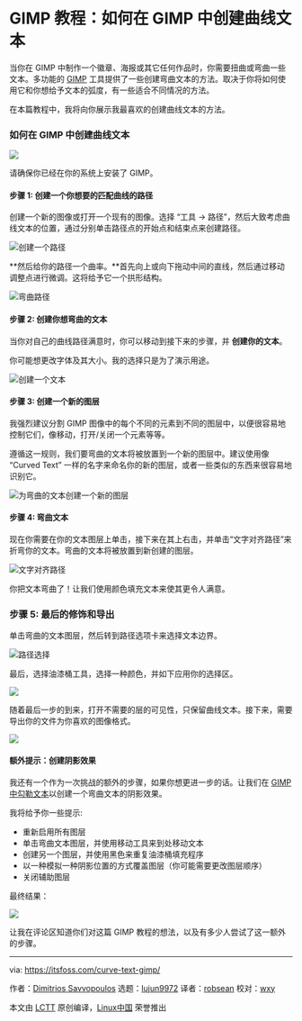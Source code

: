 [#]: collector: (lujun9972)
[#]: translator: (robsean)
[#]: reviewer: (wxy)
[#]: publisher: (wxy)
[#]: url: (https://linux.cn/article-12396-1.html)
[#]: subject: (How to Create Curve Text in GIMP in 5 Simple Steps [GIMP Beginner’s Tutorial])
[#]: via: (https://itsfoss.com/curve-text-gimp/)
[#]: author: (Dimitrios Savvopoulos https://itsfoss.com/author/dimitrios/)

GIMP 教程：如何在 GIMP 中创建曲线文本
======

当你在 GIMP 中制作一个徽章、海报或其它任何作品时，你需要扭曲或弯曲一些文本。多功能的 [GIMP][1] 工具提供了一些创建弯曲文本的方法。取决于你将如何使用它和你想给予文本的弧度，有一些适合不同情况的方法。

在本篇教程中，我将向你展示我最喜欢的创建曲线文本的方法。

### 如何在 GIMP 中创建曲线文本

![][2]

请确保你已经在你的系统上安装了 GIMP。

#### 步骤 1: 创建一个你想要的匹配曲线的路径

创建一个新的图像或打开一个现有的图像。选择 “工具 -> 路径”，然后大致考虑曲线文本的位置，通过分别单击路径点的开始点和结束点来创建路径。

![创建一个路径][3]

**然后给你的路径一个曲率。**首先向上或向下拖动中间的直线，然后通过移动调整点进行微调。这将给予它一个拱形结构。

![弯曲路径][4]

#### 步骤 2: 创建你想弯曲的文本

当你对自己的曲线路径满意时，你可以移动到接下来的步骤，并 **创建你的文本**。

你可能想更改字体及其大小。我的选择只是为了演示用途。

![创建一个文本][5]

#### 步骤 3: 创建一个新的图层

我强烈建议分割 GIMP 图像中的每个不同的元素到不同的图层中，以便很容易地控制它们，像移动，打开/关闭一个元素等等。

遵循这一规则，我们要弯曲的文本将被放置到一个新的图层中。建议使用像 “Curved Text” 一样的名字来命名你的新的图层，或者一些类似的东西来很容易地识别它。

![为弯曲的文本创建一个新的图层][6]

#### 步骤 4: 弯曲文本

现在你需要在你的文本图层上单击，接下来在其上右击，并单击“文字对齐路径”来折弯你的文本。弯曲的文本将被放置到新创建的图层。

![文字对齐路径][7]

你把文本弯曲了！让我们使用颜色填充文本来使其更令人满意。

### 步骤 5: 最后的修饰和导出

单击弯曲的文本图层，然后转到路径选项卡来选择文本边界。

![路径选择][8]

最后，选择油漆桶工具，选择一种颜色，并如下应用你的选择区。

![][9]

随着最后一步的到来，打开不需要的层的可见性，只保留曲线文本。接下来，需要导出你的文件为你喜欢的图像格式。

![][10]

#### 额外提示：创建阴影效果

我还有一个作为一次挑战的额外的步骤，如果你想更进一步的话。让我们在 [GIMP 中勾勒文本][11]以创建一个弯曲文本的阴影效果。

我将给予你一些提示:

  * 重新启用所有图层
  * 单击弯曲文本图层，并使用移动工具来到处移动文本
  * 创建另一个图层，并使用黑色来重复油漆桶填充程序
  * 以一种模拟一种阴影位置的方式覆盖图层（你可能需要更改图层顺序）
  * 关闭辅助图层

最终结果：

![][12]

让我在评论区知道你们对这篇 GIMP 教程的想法，以及有多少人尝试了这一额外的步骤。

--------------------------------------------------------------------------------

via: https://itsfoss.com/curve-text-gimp/

作者：[Dimitrios Savvopoulos][a]
选题：[lujun9972][b]
译者：[robsean](https://github.com/robsean)
校对：[wxy](https://github.com/wxy)

本文由 [LCTT](https://github.com/LCTT/TranslateProject) 原创编译，[Linux中国](https://linux.cn/) 荣誉推出

[a]: https://itsfoss.com/author/dimitrios/
[b]: https://github.com/lujun9972
[1]: https://www.gimp.org/
[2]: https://i2.wp.com/itsfoss.com/wp-content/uploads/2020/05/Curve-text-in-GIMP.jpg?ssl=1
[3]: https://i2.wp.com/itsfoss.com/wp-content/uploads/2020/05/1image-1.png?fit=800%2C508&ssl=1
[4]: https://i2.wp.com/itsfoss.com/wp-content/uploads/2020/05/2.png?fit=800%2C500&ssl=1
[5]: https://i0.wp.com/itsfoss.com/wp-content/uploads/2020/05/3.png?fit=800%2C503&ssl=1
[6]: https://i1.wp.com/itsfoss.com/wp-content/uploads/2020/05/new-layer.png?fit=800%2C637&ssl=1
[7]: https://i2.wp.com/itsfoss.com/wp-content/uploads/2020/05/text-along-path.png?fit=800%2C625&ssl=1
[8]: https://i1.wp.com/itsfoss.com/wp-content/uploads/2020/05/path-to-selection.png?ssl=1
[9]: https://i1.wp.com/itsfoss.com/wp-content/uploads/2020/05/6.png?fit=800%2C539&ssl=1
[10]: https://i1.wp.com/itsfoss.com/wp-content/uploads/2020/05/4.png-copy.png?ssl=1
[11]: https://itsfoss.com/gimp-text-outline/
[12]: https://i2.wp.com/itsfoss.com/wp-content/uploads/2020/05/its-foss-curved.jpg?fit=800%2C409&ssl=1
[13]: https://itsfoss.com/subscribe-to-newsletter/
